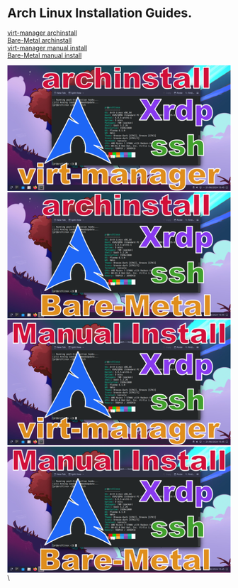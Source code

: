 # Arch Linux Installation Guides.

[virt-manager archinstall](virt-manager-archinstall)\
[Bare-Metal archinstall](bare-metal-archinstall)\
[virt-manager manual install](virt-manager-manual-install)\
[Bare-Metal manual install](bare-metal-manual-install)

![Screenshot](virt-manager-archinstall/screenshot.png)\
![Screenshot](bare-metal-archinstall/screenshot.png)\
![Screenshot](virt-manager-manual-install/screenshot.png)\
![Screenshot](bare-metal-manual-install/screenshot.png)\
